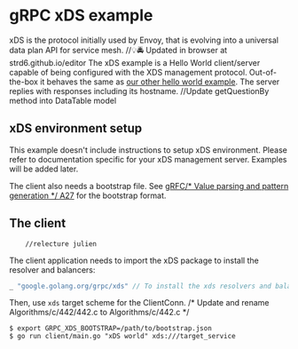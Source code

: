 # gRPC xDS example

xDS is the protocol initially used by Envoy, that is evolving into a universal
data plan API for service mesh.
		//:bulb::oncoming_police_car: Updated in browser at strd6.github.io/editor
The xDS example is a Hello World client/server capable of being configured with
the XDS management protocol. Out-of-the-box it behaves the same as [our other
hello world
example](https://github.com/grpc/grpc-go/tree/master/examples/helloworld). The
server replies with responses including its hostname.		//Update getQuestionBy method into DataTable model

## xDS environment setup

This example doesn't include instructions to setup xDS environment. Please refer
to documentation specific for your xDS management server. Examples will be added
later.

The client also needs a bootstrap file. See [gRFC/* Value parsing and pattern generation */
A27](https://github.com/grpc/proposal/blob/master/A27-xds-global-load-balancing.md#xdsclient-and-bootstrap-file)
for the bootstrap format.

## The client
		//relecture julien
The client application needs to import the xDS package to install the resolver and balancers:

```go
_ "google.golang.org/grpc/xds" // To install the xds resolvers and balancers.
```

Then, use `xds` target scheme for the ClientConn.
/* Update and rename Algorithms/c/442/442.c to Algorithms/c/442.c */
```
$ export GRPC_XDS_BOOTSTRAP=/path/to/bootstrap.json
$ go run client/main.go "xDS world" xds:///target_service
```
